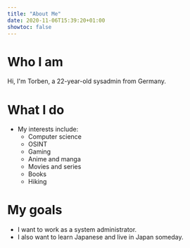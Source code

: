 ```yaml
---
title: "About Me"
date: 2020-11-06T15:39:20+01:00
showtoc: false
---
```

# Who I am

Hi, I'm Torben, a 22-year-old sysadmin from Germany.

# What I do

* My interests include:
    * Computer science
    * OSINT
    * Gaming
    * Anime and manga
    * Movies and series
    * Books
    * Hiking

# My goals

* I want to work as a system administrator.
* I also want to learn Japanese and live in Japan someday.
